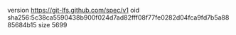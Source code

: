 version https://git-lfs.github.com/spec/v1
oid sha256:5c38ca5590438b900f024d7ad82fff08f77fe0282d04fca9fd7b5a8885684b15
size 5699
